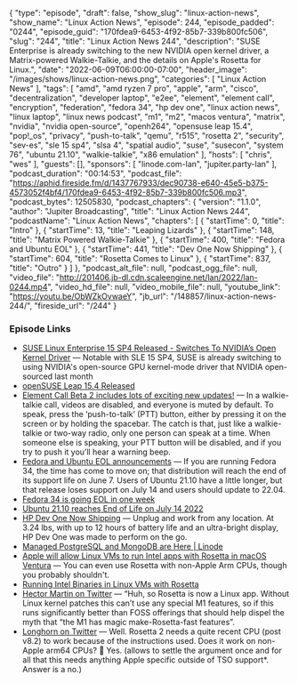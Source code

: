 {
  "type": "episode",
  "draft": false,
  "show_slug": "linux-action-news",
  "show_name": "Linux Action News",
  "episode": 244,
  "episode_padded": "0244",
  "episode_guid": "170fdea9-6453-4f92-85b7-339b800fc506",
  "slug": "244",
  "title": "Linux Action News 244",
  "description": "SUSE Enterprise is already switching to the new NVIDIA open kernel driver, a Matrix-powered Walkie-Talkie, and the details on Apple's Rosetta for Linux.",
  "date": "2022-06-09T06:00:00-07:00",
  "header_image": "/images/shows/linux-action-news.png",
  "categories": [
    "Linux Action News"
  ],
  "tags": [
    "amd",
    "amd ryzen 7 pro",
    "apple",
    "arm",
    "cisco",
    "decentralization",
    "developer laptop",
    "e2ee",
    "element",
    "element call",
    "encryption",
    "federation",
    "fedora 34",
    "hp dev one",
    "linux action news",
    "linux laptop",
    "linux news podcast",
    "m1",
    "m2",
    "macos ventura",
    "matrix",
    "nvidia",
    "nvidia open-source",
    "openh264",
    "opensuse leap 15.4",
    "pop!_os",
    "privacy",
    "push-to-talk",
    "qemu",
    "r515",
    "rosetta 2",
    "security",
    "sev-es",
    "sle 15 sp4",
    "slsa 4",
    "spatial audio",
    "suse",
    "susecon",
    "system 76",
    "ubuntu 21.10",
    "walkie-talkie",
    "x86 emulation"
  ],
  "hosts": [
    "chris",
    "wes"
  ],
  "guests": [],
  "sponsors": [
    "linode.com-lan",
    "jupiter.party-lan"
  ],
  "podcast_duration": "00:14:53",
  "podcast_file": "https://aphid.fireside.fm/d/1437767933/dec90738-e640-45e5-b375-4573052f4bf4/170fdea9-6453-4f92-85b7-339b800fc506.mp3",
  "podcast_bytes": 12505830,
  "podcast_chapters": {
    "version": "1.1.0",
    "author": "Jupiter Broadcasting",
    "title": "Linux Action News 244",
    "podcastName": "Linux Action News",
    "chapters": [
      {
        "startTime": 0,
        "title": "Intro"
      },
      {
        "startTime": 13,
        "title": "Leaping Lizards"
      },
      {
        "startTime": 148,
        "title": "Matrix Powered Walkie-Talkie"
      },
      {
        "startTime": 400,
        "title": "Fedora and Ubuntu EOL"
      },
      {
        "startTime": 441,
        "title": "Dev One Now Shipping"
      },
      {
        "startTime": 604,
        "title": "Rosetta Comes to Linux"
      },
      {
        "startTime": 837,
        "title": "Outro"
      }
    ]
  },
  "podcast_alt_file": null,
  "podcast_ogg_file": null,
  "video_file": "http://201406.jb-dl.cdn.scaleengine.net/lan/2022/lan-0244.mp4",
  "video_hd_file": null,
  "video_mobile_file": null,
  "youtube_link": "https://youtu.be/ObWZkOvwaeY",
  "jb_url": "/148857/linux-action-news-244/",
  "fireside_url": "/244"
}


### Episode Links

  * [SUSE Linux Enterprise 15 SP4 Released - Switches To NVIDIA’s Open Kernel Driver](https://www.phoronix.com/scan.php?page=news_item&px=SUSE-Linux-Enterprise-15-SP4 "SUSE Linux Enterprise 15 SP4 Released - Switches To NVIDIA’s Open Kernel Driver") — Notable with SLE 15 SP4, SUSE is already switching to using NVIDIA's open-source GPU kernel-mode driver that NVIDIA open-sourced last month
  * [openSUSE Leap 15.4 Released ](https://www.phoronix.com/scan.php?page=news_item&px=openSUSE-Leap-15.4 "openSUSE Leap 15.4 Released ")
  * [Element Call Beta 2 includes lots of exciting new updates!](https://element.io/blog/element-call-beta-2-encryption-spatial-audio-walkie-talkie-mode-and-more/ "Element Call Beta 2 includes lots of exciting new updates!") — In a walkie-talkie call, videos are disabled, and everyone is muted by default. To speak, press the ‘push-to-talk’ (PTT) button, either by pressing it on the screen or by holding the spacebar. The catch is that, just like a walkie-talkie or two-way radio, only one person can speak at a time. When someone else is speaking, your PTT button will be disabled, and if you try to push it you’ll hear a warning beep. 
  * [Fedora and Ubuntu EOL announcements](https://lwn.net/Articles/896804/ "Fedora and Ubuntu EOL announcements") — If you are running Fedora 34, the time has come to move on; that distribution will reach the end of its support life on June 7. Users of Ubuntu 21.10 have a little longer, but that release loses support on July 14 and users should update to 22.04.
  * [Fedora 34 is going EOL in one week](https://lwn.net/Articles/896806/ "Fedora 34 is going EOL in one week")
  * [Ubuntu 21.10 reaches End of Life on July 14 2022](https://lwn.net/Articles/896805/ "Ubuntu 21.10 reaches End of Life on July 14 2022")
  * [HP Dev One Now Shipping](https://hpdevone.com/#specs "HP Dev One Now Shipping") — Unplug and work from any location. At 3.24 lbs, with up to 12 hours of battery life and an ultra-bright display, HP Dev One was made to perform on the go.
  * [Managed PostgreSQL and MongoDB are Here | Linode](https://www.linode.com/blog/databases/mongodb-postgresql-linode-managed-databases/ "Managed PostgreSQL and MongoDB are Here | Linode")
  * [Apple will allow Linux VMs to run Intel apps with Rosetta in macOS Ventura](https://arstechnica.com/gadgets/2022/06/macos-ventura-will-extend-rosetta-support-to-linux-virtual-machines/ "Apple will allow Linux VMs to run Intel apps with Rosetta in macOS Ventura") — You can even use Rosetta with non-Apple Arm CPUs, though you probably shouldn't.
  * [Running Intel Binaries in Linux VMs with Rosetta](https://developer.apple.com/documentation/virtualization/running_intel_binaries_in_linux_vms_with_rosetta?language=objc "Running Intel Binaries in Linux VMs with Rosetta")
  * [Hector Martin on Twitter](https://twitter.com/marcan42/status/1534030476264218624 "Hector Martin on Twitter") — “Huh, so Rosetta is now a Linux app. Without Linux kernel patches this can’t use any special M1 features, so if this runs significantly better than FOSS offerings that should help dispel the myth that “the M1 has magic make-Rosetta-fast features”. 
  * [Longhorn on Twitter](https://twitter.com/never_released/status/1534127641082593281 "Longhorn on Twitter") — Well. Rosetta 2 needs a quite recent CPU (post v8.2) to work because of the instructions used. Does it work on non-Apple arm64 CPUs? 🤔 Yes. (allows to settle the argument once and for all that this needs anything Apple specific outside of TSO support*. Answer is a no.)


